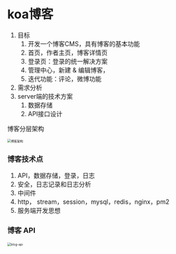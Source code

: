 # koa博客

1. 目标
   1. 开发一个博客CMS，具有博客的基本功能
   2. 首页，作者主页，博客详情页
   3. 登录页：登录的统一解决方案
   4. 管理中心，新建 & 编辑博客，
   5. 迭代功能：评论，微博功能
2. 需求分析
3. server端的技术方案
   1. 数据存储
   2. API接口设计



博客分层架构

<img src="/Users/lulongwen/Applications/node/koa-cms/docs/assets/images/博客架构.jpg" alt="博客架构" style="zoom:50%;" />



### 博客技术点

1. API，数据存储，登录，日志
2. 安全，日志记录和日志分析
3. 中间件
4. http， stream，session，mysql，redis，nginx，pm2
5. 服务端开发思想





### 博客 API

<img src="/Users/lulongwen/Applications/node/koa-cms/docs/assets/images/blog-api.jpg" alt="blog-api" style="zoom:50%;" />

